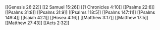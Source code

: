 [[Genesis 26:22]]
[[2 Samuel 15:26]]
[[1 Chronicles 4:10]]
[[Psalms 22:8]]
[[Psalms 31:8]]
[[Psalms 31:9]]
[[Psalms 118:5]]
[[Psalms 147:11]]
[[Psalms 149:4]]
[[Isaiah 42:1]]
[[Hosea 4:16]]
[[Matthew 3:17]]
[[Matthew 17:5]]
[[Matthew 27:43]]
[[Acts 2:32]]
